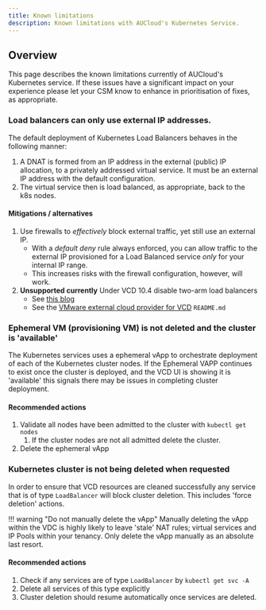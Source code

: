```yaml
---
title: Known limitations
description: Known limitations with AUCloud's Kubernetes Service.
---
```


## Overview
This page describes the known limitations currently of AUCloud's Kubernetes service.
If these issues have a significant impact on your experience please let your CSM know to enhance in prioritisation of fixes, as appropriate.


### Load balancers can only use external IP addresses.
The default deployment of Kubernetes Load Balancers behaves in the following manner:

1. A DNAT is formed from an IP address in the external (public) IP allocation, to a privately addressed virtual service. It must be an external IP address with the default configuration.
2. The virtual service then is load balanced, as appropriate, back to the k8s nodes.

#### Mitigations / alternatives

1. Use firewalls to *effectively* block external traffic, yet still use an external IP.
   - With a *default deny* rule always enforced, you can allow traffic to the external IP provisioned for a Load Balanced service *only* for your internal IP range.
   - This increases risks with the firewall configuration, however, will work.
2. **Unsupported currently** Under VCD 10.4 disable two-arm load balancers
    - See [this blog](https://vmwire.com/2022/11/21/container-service-extension-with-an-one-arm-load-balancer/)
    - See the  [VMware external cloud provider for VCD](https://github.com/vmware/cloud-provider-for-cloud-director#virtual-service-shared-ip-vcd--1040) `README.md`



### Ephemeral VM (provisioning VM) is not deleted and the cluster is 'available'
The Kubernetes services uses a ephemeral vApp to orchestrate deployment of each of the Kubernetes cluster nodes.
If the Ephemeral VAPP continues to exist once the cluster is deployed, and the VCD UI is showing it is 'available' this signals there may be issues in completing cluster deployment.

#### Recommended actions
1. Validate all nodes have been admitted to the cluster with `kubectl get nodes`
   1. If the cluster nodes are not all admitted delete the cluster.
2. Delete the ephemeral vApp


### Kubernetes cluster is not being deleted when requested

In order to ensure that VCD resources are cleaned successfully any service that is of type `LoadBalancer` will block cluster deletion.
This includes 'force deletion' actions.

!!! warning "Do not manually delete the vApp"
    Manually deleting the vApp within the VDC is highly likely to leave 'stale' NAT rules; virtual services and IP Pools within your tenancy.
    Only delete the vApp manually as an absolute last resort.

#### Recommended actions

1. Check if any services are of type `LoadBalancer` by `kubectl get svc -A`
2. Delete all services of this type explicitly
3. Cluster deletion should resume automatically once services are deleted. 
